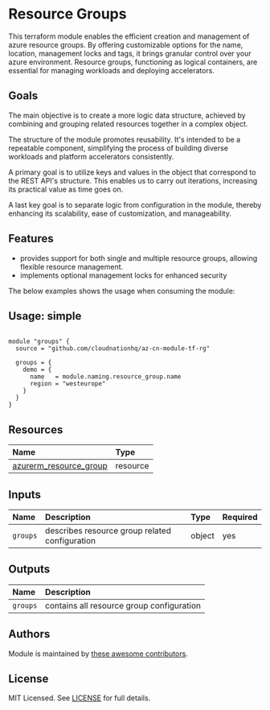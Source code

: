 # Resource Groups

This terraform module enables the efficient creation and management of azure resource groups. By offering customizable options for the name, location, management locks and tags, it brings granular control over your azure environment. Resource groups, functioning as logical containers, are essential for managing workloads and deploying accelerators.

## Goals

The main objective is to create a more logic data structure, achieved by combining and grouping related resources together in a complex object.

The structure of the module promotes reusability. It's intended to be a repeatable component, simplifying the process of building diverse workloads and platform accelerators consistently.

A primary goal is to utilize keys and values in the object that correspond to the REST API's structure. This enables us to carry out iterations, increasing its practical value as time goes on.

A last key goal is to separate logic from configuration in the module, thereby enhancing its scalability, ease of customization, and manageability.

## Features

- provides support for both single and multiple resource groups, allowing flexible resource management.
- implements optional management locks for enhanced security

The below examples shows the usage when consuming the module:

## Usage: simple

```hcl

module "groups" {
  source = "github.com/cloudnationhq/az-cn-module-tf-rg"

  groups = {
    demo = {
      name   = module.naming.resource_group.name
      region = "westeurope"
    }
  }
}
```

## Resources

| Name | Type |
| :-- | :-- |
| [azurerm_resource_group](https://registry.terraform.io/providers/hashicorp/azurerm/latest/docs/resources/resource_group) | resource |

## Inputs

| Name | Description | Type | Required |
| :-- | :-- | :-- | :-- |
| `groups` | describes resource group related configuration | object | yes |

## Outputs

| Name | Description |
| :-- | :-- |
| `groups` | contains all resource group configuration |

## Authors

Module is maintained by [these awesome contributors](https://github.com/cloudnationhq/az-cn-module-tf-rg/graphs/contributors).

## License

MIT Licensed. See [LICENSE](https://github.com/cloudnationhq/az-module-tf-vnet/blob/main/LICENSE) for full details.
